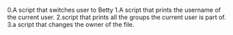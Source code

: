 0.A script that switches user to Betty
1.A script that prints the username of the current user.
2.script that prints all the groups the current user is part of.
3.a script that changes the owner of the file.
